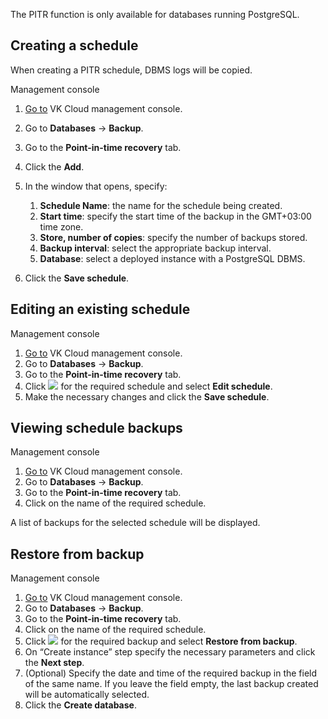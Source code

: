 <warn>

The PITR function is only available for databases running PostgreSQL.

</warn>

## Creating a schedule

When creating a PITR schedule, DBMS logs will be copied.

<tabs>
<tablist>
<tab>Management console</tab>
</tablist>
<tabpanel>

1. [Go to](https://msk.cloud.vk.com/app/en/) VK Cloud management console.
1. Go to **Databases** → **Backup**.
1. Go to the **Point-in-time recovery** tab.
1. Click the **Add**.
1. In the window that opens, specify:

   1. **Schedule Name**: the name for the schedule being created.
   1. **Start time**: specify the start time of the backup in the GMT+03:00 time zone.
   1. **Store, number of copies**: specify the number of backups stored.
   1. **Backup interval**: select the appropriate backup interval.
   1. **Database**: select a deployed instance with a PostgreSQL DBMS.

1. Click the **Save schedule**.

</tabpanel>
</tabs>

## Editing an existing schedule

<tabs>
<tablist>
<tab>Management console</tab>
</tablist>
<tabpanel>

1. [Go to](https://msk.cloud.vk.com/app/en/) VK Cloud management console.
1. Go to **Databases** → **Backup**.
1. Go to the **Point-in-time recovery** tab.
1. Click ![ ](/en/assets/more-icon.svg "inline") for the required schedule and select **Edit schedule**.
1. Make the necessary changes and click the **Save schedule**.

</tabpanel>
</tabs>

## Viewing schedule backups

<tabs>
<tablist>
<tab>Management console</tab>
</tablist>
<tabpanel>

1. [Go to](https://msk.cloud.vk.com/app/en/) VK Cloud management console.
1. Go to **Databases** → **Backup**.
1. Go to the **Point-in-time recovery** tab.
1. Click on the name of the required schedule.

A list of backups for the selected schedule will be displayed.

</tabpanel>
</tabs>

## Restore from backup

<tabs>
<tablist>
<tab>Management console</tab>
</tablist>
<tabpanel>

1. [Go to](https://msk.cloud.vk.com/app/en/) VK Cloud management console.
1. Go to **Databases** → **Backup**.
1. Go to the **Point-in-time recovery** tab.
1. Click on the name of the required schedule.
1. Click ![ ](/en/assets/more-icon.svg "inline") for the required backup and select **Restore from backup**.
1. On “Create instance” step specify the necessary parameters and click the **Next step**.
1. (Optional) Specify the date and time of the required backup in the field of the same name. If you leave the field empty, the last backup created will be automatically selected.
1. Click the **Create database**.

</tabpanel>
</tabs>
